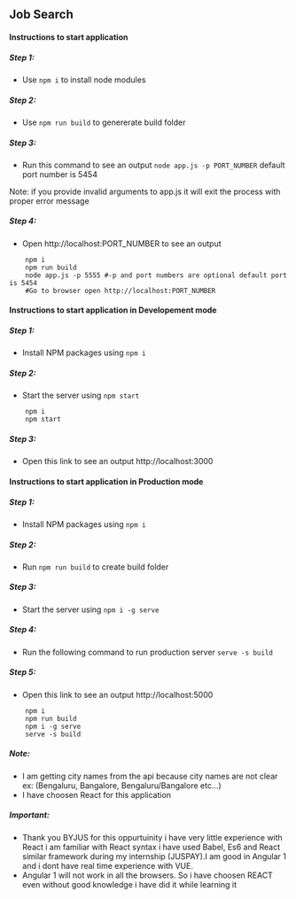 ## Job Search


#### Instructions to start application
##### Step 1: 
* Use ```npm i``` to install node modules

##### Step 2:
* Use ```npm run build``` to genererate build folder

##### Step 3:
* Run this command to see an output ```node app.js -p PORT_NUMBER``` default port number is 5454

Note: if you provide invalid arguments to app.js it will exit the process with proper error message
##### Step 4:
* Open http://localhost:PORT_NUMBER to see an output

```
    npm i
    npm run build
    node app.js -p 5555 #-p and port numbers are optional default port is 5454
    #Go to browser open http://localhost:PORT_NUMBER
```
#### Instructions to start application in Developement mode 
##### Step 1:
* Install NPM packages using ```npm i```

##### Step 2:
* Start the server using ```npm start```

```
    npm i 
    npm start
```

##### Step 3: 
* Open this link to see an output http://localhost:3000

#### Instructions to start application in Production mode 
##### Step 1:
* Install NPM packages using ```npm i```

##### Step 2:
* Run ```npm run build``` to create build folder
##### Step 3:
* Start the server using ```npm i -g serve ```

##### Step 4:
* Run the following command to run production server ```serve -s build```
##### Step 5: 
* Open this link to see an output http://localhost:5000

```
    npm i
    npm run build
    npm i -g serve
    serve -s build
```

##### Note:
   + I am getting city names from the api because city names are not clear ex: (Bengaluru, Bangalore, Bengaluru/Bangalore etc...)
   + I have choosen React for this application 

##### Important:
   + Thank you BYJUS for this oppurtuinity i have very little experience with React i am familiar with React syntax  i have used Babel, Es6 and React similar framework during my internship (JUSPAY).I am good in Angular 1 and i dont have real time experience with VUE.
   + Angular 1 will not work in all the browsers. So i have choosen REACT even without good knowledge i have did it while learning it 
